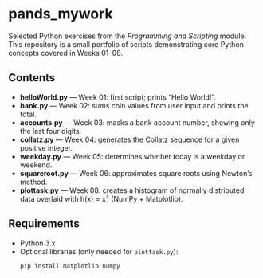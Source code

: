 # pands_mywork

Selected Python exercises from the *Programming and Scripting* module.  
This repository is a small portfolio of scripts demonstrating core Python concepts covered in Weeks 01–08.

## Contents

- **helloWorld.py** — Week 01: first script; prints “Hello World!”.
- **bank.py** — Week 02: sums coin values from user input and prints the total.
- **accounts.py** — Week 03: masks a bank account number, showing only the last four digits.
- **collatz.py** — Week 04: generates the Collatz sequence for a given positive integer.
- **weekday.py** — Week 05: determines whether today is a weekday or weekend.
- **squareroot.py** — Week 06: approximates square roots using Newton’s method.
- **plottask.py** — Week 08: creates a histogram of normally distributed data overlaid with h(x) = x² (NumPy + Matplotlib).

## Requirements

- Python 3.x  
- Optional libraries (only needed for `plottask.py`):
  ```bash
  pip install matplotlib numpy
  